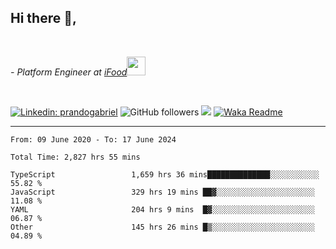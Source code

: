 <h2>Hi there  👋,</h2> </br>

<p><em>- Platform Engineer at <a href="https://www.ifood.com.br/">iFood</a><img src="https://media.giphy.com/media/WUlplcMpOCEmTGBtBW/giphy.gif" width="30"> 
</em></p></br>


[![Linkedin: prandogabriel](https://img.shields.io/badge/-prandogabriel-blue?style=flat-square&logo=Linkedin&logoColor=white&link=https://www.linkedin.com/in/prandogabriel/)](https://www.linkedin.com/in/prandogabriel)
![GitHub followers](https://img.shields.io/github/followers/prandogabriel?label=Follow&style=social)
![](https://visitor-badge.glitch.me/badge?page_id=prandogabriel.prandogabriel)
[![Waka Readme](https://github.com/prandogabriel/prandogabriel/actions/workflows/update-stats.yml.yml/badge.svg)](https://github.com/prandogabriel/prandogabriel/actions/workflows/update-stats.yml.yml)

---

<!--START_SECTION:waka-->

```golang
From: 09 June 2020 - To: 17 June 2024

Total Time: 2,827 hrs 55 mins

TypeScript                 1,659 hrs 36 mins██████████████░░░░░░░░░░░   55.82 %
JavaScript                 329 hrs 19 mins ██▓░░░░░░░░░░░░░░░░░░░░░░   11.08 %
YAML                       204 hrs 9 mins  █▓░░░░░░░░░░░░░░░░░░░░░░░   06.87 %
Other                      145 hrs 26 mins █▒░░░░░░░░░░░░░░░░░░░░░░░   04.89 %
```

<!--END_SECTION:waka-->
